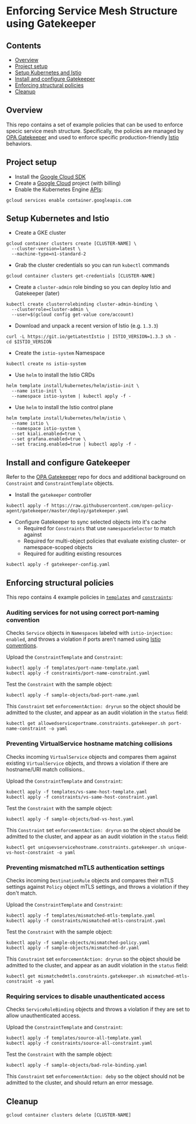 # Enforcing Service Mesh Structure using Gatekeeper

## Contents

- [Overview](#overview)
- [Project setup](#project-setup)
- [Setup Kubernetes and Istio](#setup-kubernetes-and-istio)
- [Install and configure Gatekeeper](#install-and-configure-gatekeeper)
- [Enforcing structural policies](#enforcing-structural-policies)
- [Cleanup](#cleanup)

## Overview

This repo contains a set of example policies that can be used to enforce specic service mesh structure. Specifically, the policies are managed by [OPA Gatekeeper](http://github.com/open-policy-agent/gatekeeper) and used to enforce specific production-friendly [Istio](http://istio.io) behaviors.

## Project setup

- Install the [Google Cloud SDK](https://cloud.google.com/sdk)
- Create a [Google Cloud](https://console.cloud.google.com) project (with billing)
- Enable the Kubernetes Engine [APIs](https://console.cloud.google.com/apis/library):

```
gcloud services enable container.googleapis.com
```

## Setup Kubernetes and Istio

- Create a GKE cluster

```
gcloud container clusters create [CLUSTER-NAME] \
  --cluster-version=latest \
  --machine-type=n1-standard-2
```

- Grab the cluster credentials so you can run `kubectl` commands

```
gcloud container clusters get-credentials [CLUSTER-NAME]
```

- Create a `cluster-admin` role binding so you can deploy Istio and Gatekeeper (later)

```
kubectl create clusterrolebinding cluster-admin-binding \
  --clusterrole=cluster-admin \
  --user=$(gcloud config get-value core/account)
```

- Download and unpack a recent version of Istio (e.g. `1.3.3`)

```
curl -L https://git.io/getLatestIstio | ISTIO_VERSION=1.3.3 sh -
cd $ISTIO_VERSION
```
- Create the `istio-system` Namespace

```
kubectl create ns istio-system
```

- Use `helm` to install the Istio CRDs

```
helm template install/kubernetes/helm/istio-init \
  --name istio-init \
  --namespace istio-system | kubectl apply -f -
```

- Use `helm` to install the Istio control plane

```
helm template install/kubernetes/helm/istio \
  --name istio \
  --namespace istio-system \
  --set kiali.enabled=true \
  --set grafana.enabled=true \
  --set tracing.enabled=true | kubectl apply -f -
```

## Install and configure Gatekeeper

Refer to the [OPA Gatekeeper](http://github.com/open-policy-agent/gatekeeper) repo for docs and additional background on `Constraint` and `ConstraintTemplate` objects.

- Install the `gatekeeper` controller

```
kubectl apply -f https://raw.githubusercontent.com/open-policy-agent/gatekeeper/master/deploy/gatekeeper.yaml
```

- Configure Gatekeeper to sync selected objects into it's cache
  - Required for `Constraints` that use `namespaceSelector` to match against
  - Required for multi-object policies that evaluate existing cluster- or namespace-scoped objects
  - Required for auditing existing resources

```
kubectl apply -f gatekeeper-config.yaml
```

## Enforcing structural policies

This repo contains 4 example policies in [`templates`](/templates) and [`constraints`](/constraints):

### Auditing services for not using correct port-naming convention

Checks `Service` objects in `Namespaces` labeled with `istio-injection: enabled`, and throws a violation if ports aren't named using [Istio conventions](https://istio.io/docs/setup/additional-setup/requirements/).

Upload the `ConstraintTemplate` and `Constraint`:

```
kubectl apply -f templates/port-name-template.yaml
kubectl apply -f constraints/port-name-constraint.yaml
```

Test the `Constraint` with the sample object:

```
kubectl apply -f sample-objects/bad-port-name.yaml
```

This `Constraint` set `enforcementAction: dryrun` so the object should be admitted to the cluster, and appear as an audit violation in the `status` field:

```
kubectl get allowedserviceportname.constraints.gatekeeper.sh port-name-constraint -o yaml
```

### Preventing VirtualService hostname matching collisions

Checks incoming `VirtualService` objects and compares them against existing `VirtualService` objects, and throws a violation if there are hostname/URI match collisions..

Upload the `ConstraintTemplate` and `Constraint`:

```
kubectl apply -f templates/vs-same-host-template.yaml
kubectl apply -f constraints/vs-same-host-constraint.yaml
```

Test the `Constraint` with the sample object:

```
kubectl apply -f sample-objects/bad-vs-host.yaml
```

This `Constraint` set `enforcementAction: dryrun` so the object should be admitted to the cluster, and appear as an audit violation in the `status` field:

```
kubectl get uniquevservicehostname.constraints.gatekeeper.sh unique-vs-host-constraint -o yaml
```

### Preventing mismatched mTLS authentication settings

Checks incoming `DestinationRule` objects and compares their mTLS settings against `Policy` object mTLS settings, and throws a violation if they don't match.

Upload the `ConstraintTemplate` and `Constraint`:

```
kubectl apply -f templates/mismatched-mtls-template.yaml
kubectl apply -f constraints/mismatched-mtls-constraint.yaml
```

Test the `Constraint` with the sample object:

```
kubectl apply -f sample-objects/mismatched-policy.yaml
kubectl apply -f sample-objects/mismatched-dr.yaml
```

This `Constraint` set `enforcementAction: dryrun` so the object should be admitted to the cluster, and appear as an audit violation in the `status` field:

```
kubectl get mismatchedmtls.constraints.gatekeeper.sh mismatched-mtls-constraint -o yaml
```

### Requiring services to disable unauthenticated access

Checks `ServiceRoleBinding` objects and throws a violation if they are set to allow unauthenticated access.

Upload the `ConstraintTemplate` and `Constraint`:

```
kubectl apply -f templates/source-all-template.yaml
kubectl apply -f constraints/source-all-constraint.yaml
```

Test the `Constraint` with the sample object:

```
kubectl apply -f sample-objects/bad-role-binding.yaml
```

This `Constraint` set `enforcementAction: deby` so the object should not be admitted to the cluster, and should return an error message.

## Cleanup

```
gcloud container clusters delete [CLUSTER-NAME]
```
